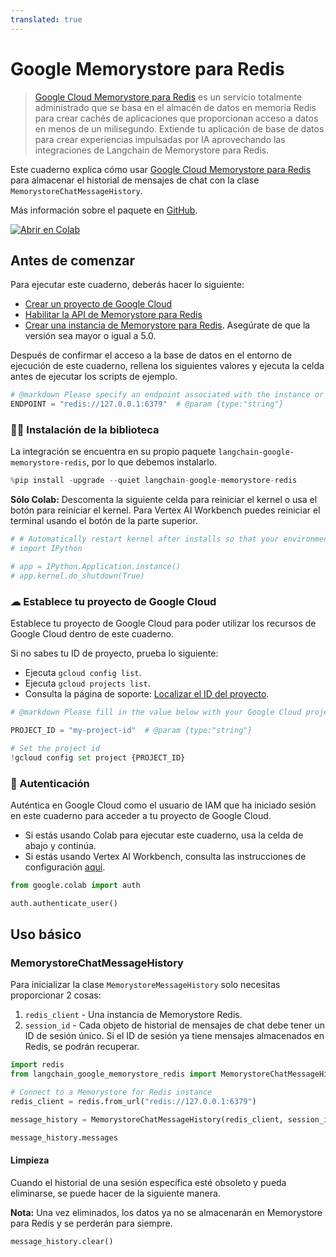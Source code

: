 ```yaml
---
translated: true
---
```


# Google Memorystore para Redis

> [Google Cloud Memorystore para Redis](https://cloud.google.com/memorystore/docs/redis/memorystore-for-redis-overview) es un servicio totalmente administrado que se basa en el almacén de datos en memoria Redis para crear cachés de aplicaciones que proporcionan acceso a datos en menos de un milisegundo. Extiende tu aplicación de base de datos para crear experiencias impulsadas por IA aprovechando las integraciones de Langchain de Memorystore para Redis.

Este cuaderno explica cómo usar [Google Cloud Memorystore para Redis](https://cloud.google.com/memorystore/docs/redis/memorystore-for-redis-overview) para almacenar el historial de mensajes de chat con la clase `MemorystoreChatMessageHistory`.

Más información sobre el paquete en [GitHub](https://github.com/googleapis/langchain-google-memorystore-redis-python/).

[![Abrir en Colab](https://colab.research.google.com/assets/colab-badge.svg)](https://colab.research.google.com/github/googleapis/langchain-google-memorystore-redis-python/blob/main/docs/chat_message_history.ipynb)

## Antes de comenzar

Para ejecutar este cuaderno, deberás hacer lo siguiente:

* [Crear un proyecto de Google Cloud](https://developers.google.com/workspace/guides/create-project)
* [Habilitar la API de Memorystore para Redis](https://console.cloud.google.com/flows/enableapi?apiid=redis.googleapis.com)
* [Crear una instancia de Memorystore para Redis](https://cloud.google.com/memorystore/docs/redis/create-instance-console). Asegúrate de que la versión sea mayor o igual a 5.0.

Después de confirmar el acceso a la base de datos en el entorno de ejecución de este cuaderno, rellena los siguientes valores y ejecuta la celda antes de ejecutar los scripts de ejemplo.

```python
# @markdown Please specify an endpoint associated with the instance or demo purpose.
ENDPOINT = "redis://127.0.0.1:6379"  # @param {type:"string"}
```

### 🦜🔗 Instalación de la biblioteca

La integración se encuentra en su propio paquete `langchain-google-memorystore-redis`, por lo que debemos instalarlo.

```python
%pip install -upgrade --quiet langchain-google-memorystore-redis
```

**Sólo Colab:** Descomenta la siguiente celda para reiniciar el kernel o usa el botón para reiniciar el kernel. Para Vertex AI Workbench puedes reiniciar el terminal usando el botón de la parte superior.

```python
# # Automatically restart kernel after installs so that your environment can access the new packages
# import IPython

# app = IPython.Application.instance()
# app.kernel.do_shutdown(True)
```

### ☁ Establece tu proyecto de Google Cloud

Establece tu proyecto de Google Cloud para poder utilizar los recursos de Google Cloud dentro de este cuaderno.

Si no sabes tu ID de proyecto, prueba lo siguiente:

* Ejecuta `gcloud config list`.
* Ejecuta `gcloud projects list`.
* Consulta la página de soporte: [Localizar el ID del proyecto](https://support.google.com/googleapi/answer/7014113).

```python
# @markdown Please fill in the value below with your Google Cloud project ID and then run the cell.

PROJECT_ID = "my-project-id"  # @param {type:"string"}

# Set the project id
!gcloud config set project {PROJECT_ID}
```

### 🔐 Autenticación

Auténtica en Google Cloud como el usuario de IAM que ha iniciado sesión en este cuaderno para acceder a tu proyecto de Google Cloud.

* Si estás usando Colab para ejecutar este cuaderno, usa la celda de abajo y continúa.
* Si estás usando Vertex AI Workbench, consulta las instrucciones de configuración [aquí](https://github.com/GoogleCloudPlatform/generative-ai/tree/main/setup-env).

```python
from google.colab import auth

auth.authenticate_user()
```

## Uso básico

### MemorystoreChatMessageHistory

Para inicializar la clase `MemorystoreMessageHistory` solo necesitas proporcionar 2 cosas:

1. `redis_client` - Una instancia de Memorystore Redis.
1. `session_id` - Cada objeto de historial de mensajes de chat debe tener un ID de sesión único. Si el ID de sesión ya tiene mensajes almacenados en Redis, se podrán recuperar.

```python
import redis
from langchain_google_memorystore_redis import MemorystoreChatMessageHistory

# Connect to a Memorystore for Redis instance
redis_client = redis.from_url("redis://127.0.0.1:6379")

message_history = MemorystoreChatMessageHistory(redis_client, session_id="session1")
```

```python
message_history.messages
```

#### Limpieza

Cuando el historial de una sesión específica esté obsoleto y pueda eliminarse, se puede hacer de la siguiente manera.

**Nota:** Una vez eliminados, los datos ya no se almacenarán en Memorystore para Redis y se perderán para siempre.

```python
message_history.clear()
```
